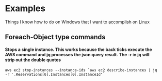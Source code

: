 # Examples
Things I know how to do on Windows that I want to accomplish on Linux

## Foreach-Object type commands

 #### Stops a single instance. This works because the back ticks execute the AWS command and jq processes the json query result. The -r in jq will strip out the double quotes 

``aws ec2 stop-instances --instance-ids `aws ec2 describe-instances | jq -r '.Reservations[0].Instances[0].InstanceId'` ``


